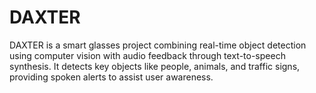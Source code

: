# DAXTER
DAXTER is a smart glasses project combining real-time object detection using computer vision with audio feedback through text-to-speech synthesis. It detects key objects like people, animals, and traffic signs, providing spoken alerts to assist user awareness.
